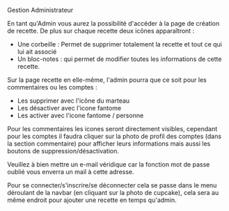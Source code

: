 Gestion Administrateur

En tant qu'Admin vous aurez la possibilité d'accéder à la page de création de recette.
De plus sur chaque recette deux icônes apparaîtront :
 * Une corbeille : Permet de supprimer totalement la recette et tout ce qui lui ait associé
 * Un bloc-notes : qui permet de modifier toutes les informations de cette recette.
 
 Sur la page recette en elle-même, l'admin pourra que ce soit pour les commentaires ou les comptes :
 * Les supprimer avec l'icône du marteau
 * Les désactiver avec l'icone fantome 
 * Les activer avec l'icone fantome / personne
 
 Pour les commentaires les icones seront directement visibles, cependant pour les comptes il faudra cliquer sur la photo de profil des comptes (dans la section commentaire) pour afficher leurs informations mais aussi les boutons de suppression/désactivation.
 
 Veuillez à bien mettre un e-mail véridique car la fonction mot de passe oublié vous enverra un mail à cette adresse.

Pour se connecter/s'inscrire/se déconnecter cela se passe dans le menu déroulant de la navbar (en cliquant sur la photo de cupcake), cela sera au même endroit pour ajouter une recette en temps qu'admin.
